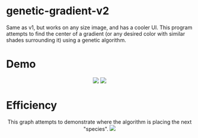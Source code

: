 # genetic-gradient-v2
Same as v1, but works on any size image, and has a cooler UI.
This program attempts to find the center of a gradient (or any desired color with similar shades surrounding it) using a genetic algorithm.

# Demo
<p align="center">
  <img src="http://i.imgur.com/SFpaSjx.gif" />
  <img src="http://i.imgur.com/iQR8Vk9.png" />
</p>

# Efficiency
<p align="center">
  This graph attempts to demonstrate where the algorithm is placing the next "species".
  <img src="http://i.imgur.com/kZUJyBP.png" />
</p>
